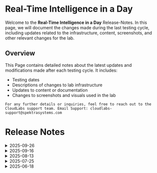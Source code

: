 # Real-Time Intelligence in a Day

Welcome to the **Real-Time Intelligence in a Day** Release-Notes. In this page, we will document the changes made during the last testing cycle, including updates related to the infrastructure, content, screenshots, and other relevant changes for the lab.

## Overview

This Page contains detailed notes about the latest updates and modifications made after each testing cycle. It includes:

- Testing dates
- Descriptions of changes to lab infrastructure
- Updates to content or documentation
- Changes to screenshots and visuals used in the lab

`For any further details or inquiries, feel free to reach out to the CloudLabs support team. Email Support: cloudlabs-support@spektrasystems.com`

# Release Notes
<details>
  <summary>2025-09-26</summary>

## Release Date: 2025-09-26

### Summary of Changes 

-  Updated the lab guide for improved clarity and accuracy, enhancing the overall user experience.

### Infrastructure Changes

- NA

### Content Changes

- NA

### Screenshot Update

- NA
  
### Testing Notes

- **Testing Date**: 2025-09-26

### Testing Scope 

- Validation covered infrastructure compatibility, lab flow continuity, content accuracy, and screenshot alignment with the latest UI.

-------------

</details>
<details>
  <summary>2025-09-16</summary>

## Release Date: 2025-09-16

### Summary of Changes 

-  Updated the lab guide for improved clarity and accuracy, enhancing the overall user experience.

### Infrastructure Changes

- NA

### Content Changes

- NA

### Screenshot Update

- Updated a screenshot to reflect a recent UI change and improve instructional clarity.
  
### Testing Notes

- **Testing Date**: 2025-09-16

### Testing Scope 

- Validation covered infrastructure compatibility, lab flow continuity, content accuracy, and screenshot alignment with the latest UI.

-------------

</details>

<details>
  <summary>2025-08-13</summary>

### Release Date: 2025-08-13
  
- **Testing Date**: 2025-08-12

## Summary of Changes

Minor updates including clearer UI screenshots and refined instructions for improved clarity and accuracy

## Infrastructure Changes

NA

## Content Changes

- **Change**:
    - Added few enhanced screenshots and Instructions better understanding for user.

## Screenshot Updates

- **Minor updates:**

  - **Updated Screenshots:** Updated few screenshots in the lab guide with proper comments.
  - **Instruction Refinements:** Added clear instructions based on screenshot with proper numbering.

## Testing Notes

  - **Testing Notes:** 2025-08-13

## Testing Scope

Conducted end to end architecture validations, RBAC/policy checks, cost estimation updates.

---
</details>


<details>
  <summary>2025-07-25</summary>

### Release Date: 2025-07-25
  
- **Testing Date**: 2025-07-25

## Infrastructure Changes

NA

## Content Changes

- **Change**:
    - The user interface has been updated to reflect the latest changes. Corresponding instructions and guidance have also been revised to align with the new UI enhancements.

## Screenshot Updates

- **Change**: Screenshots are up-to-date.

## Validation

  NA

## Testing Notes

  NA

---
</details>

<details>
  <summary>2025-06-18</summary>

### Release Date: 2025-06-18
  
- **Testing Date**: 2025-06-18

## Infrastructure Changes

NA

## Content Changes

- **Change**:
    - The user interface has been updated to reflect the latest changes. Corresponding instructions and guidance have also been revised to align with the new UI enhancements.
    - **Getting started page** NA

## Screenshot Updates

- **Change**: Screenshots are up-to-date.

## Validation

  NA

## Testing Notes

- **Test Validation Summary**: Validated the lab guide steps, the user interface has been updated to reflect the latest changes. Corresponding instructions and guidance have also been revised to align with the new UI enhancements.

---
</details>
